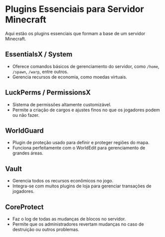 # Plugins Essenciais para Servidor Minecraft

Aqui estão os plugins essenciais que formam a base de um servidor Minecraft.

## EssentialsX / System
- Oferece comandos básicos de gerenciamento do servidor, como `/home`, `/spawn`, `/warp`, entre outros.
- Gerencia recursos de economia, como moedas virtuais.

## LuckPerms / PermissionsX
- Sistema de permissões altamente customizável.
- Permite a criação de cargos e ajustes finos no que os jogadores podem ou não fazer.

## WorldGuard
- Plugin de proteção usado para definir e proteger regiões do mapa.
- Funciona perfeitamente com o WorldEdit para gerenciamento de grandes áreas.

## Vault
- Gerencia todos os recursos econômicos no jogo.
- Integra-se com muitos plugins de loja para gerenciar transações de jogadores.

## CoreProtect
- Faz o log de todas as mudanças de blocos no servidor.
- Permite que os administradores revertam mudanças no caso de destruição ou outros problemas.
